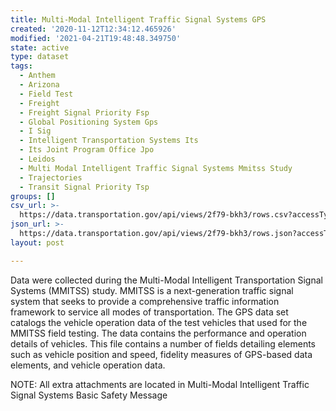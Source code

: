 ```yaml
---
title: Multi-Modal Intelligent Traffic Signal Systems GPS
created: '2020-11-12T12:34:12.465926'
modified: '2021-04-21T19:48:48.349750'
state: active
type: dataset
tags:
  - Anthem
  - Arizona
  - Field Test
  - Freight
  - Freight Signal Priority Fsp
  - Global Positioning System Gps
  - I Sig
  - Intelligent Transportation Systems Its
  - Its Joint Program Office Jpo
  - Leidos
  - Multi Modal Intelligent Traffic Signal Systems Mmitss Study
  - Trajectories
  - Transit Signal Priority Tsp
groups: []
csv_url: >-
  https://data.transportation.gov/api/views/2f79-bkh3/rows.csv?accessType=DOWNLOAD
json_url: >-
  https://data.transportation.gov/api/views/2f79-bkh3/rows.json?accessType=DOWNLOAD
layout: post

---
```

Data were collected during the Multi-Modal Intelligent Transportation Signal Systems (MMITSS) study. MMITSS is a next-generation traffic signal system that seeks to provide a comprehensive traffic information framework to service all modes of transportation. The GPS data set catalogs the vehicle operation data of the test vehicles that used for the MMITSS field testing. The data contains the performance and operation details of vehicles. This file contains a number of fields detailing elements such as vehicle position and speed, fidelity measures of GPS-based data elements, and vehicle operation data.

NOTE: All extra attachments are located in Multi-Modal Intelligent Traffic Signal Systems Basic Safety Message
